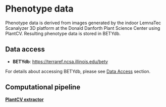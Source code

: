 # Phenotype data

Phenotype data is derived from images generated by the indoor LemnaTec Scanalyzer 3D platform at the Donald Danforth Plant Science Center using PlantCV.  Resulting phenotype data is stored in BETYdb.

## **Data access**

* **BETYdb**: [https:\/\/terraref.ncsa.illinois.edu\/bety](https://terraref.ncsa.illinois.edu/bety)

For details about accessing BETYdb, please see [Data Access](../user/how-to-access-data.md) section.

## Computational pipeline

**[PlantCV extractor](https://github.com/terraref/extractors-lemnatec-indoor)**

